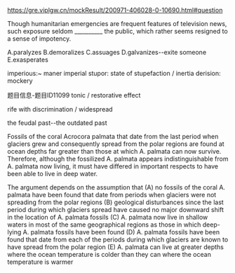 https://gre.viplgw.cn/mockResult/200971-406028-0-10690.html#question


Though humanitarian emergencies are frequent features of television news, such exposure seldom __________ the public, which rather seems resigned to a sense of impotency.

A.paralyzes
B.demoralizes
C.assuages
D.galvanizes--exite someone
E.exasperates

imperious:~ maner imperial
stupor: state of stupefaction  / inertia
derision: mockery

题目信息-题目ID11099 tonic / restorative effect

rife with discrimination / widespread

the feudal past--the outdated past

Fossils of the coral Acrocora palmata that date from the last period when glaciers grew and consequently spread from the polar regions are found at ocean depths far greater than those at which A. palmata can now survive. Therefore, although the fossilized A. palmata appears indistinguishable from A. palmata now living, it must have differed in important respects to have been able to live in deep water.



The argument depends on the assumption that
(A) no fossils of the coral A. palmata have been found that date from periods when glaciers were not spreading from the polar regions
(B) geological disturbances since the last period during which glaciers spread have caused no major downward shift in the location of A. palmata fossils
(C) A. palmata now live in shallow waters in most of the same geographical regions as those in which deep-lying A. palmata fossils have been found
(D) A. palmata fossils have been found that date from each of the periods during which glaciers are known to have spread from the polar region
(E) A. palmata can live at greater depths where the ocean temperature is colder than they can where the ocean temperature is warmer
